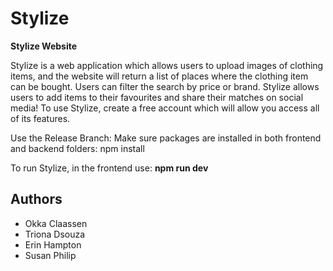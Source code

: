 # Stylize  

**Stylize Website**

Stylize is a web application which allows users to upload images of clothing items, and the website will return a list of places where the clothing item can be bought. Users can filter the search by price or brand. Stylize allows users to add items to their favourites and share their matches on social media!
To use Stylize, create a free account which will allow you access all of its features.

Use the Release Branch:
Make sure packages are installed in both frontend and backend folders:  npm install

To run Stylize, in the frontend use: **npm run dev**

Authors
-
- Okka Claassen
- Triona Dsouza
- Erin Hampton
- Susan Philip 

